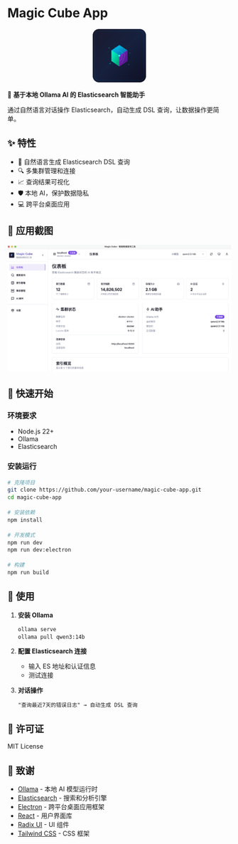 # Magic Cube App

<div align="center">
  <img src="static/logo.svg" alt="Magic Cube App Logo" width="120" height="120">
</div>

🎯 **基于本地 Ollama AI 的 Elasticsearch 智能助手**

通过自然语言对话操作 Elasticsearch，自动生成 DSL 查询，让数据操作更简单。

## ✨ 特性

- 🤖 自然语言生成 Elasticsearch DSL 查询
- 🔍 多集群管理和连接
- 📈 查询结果可视化
- 🛡️ 本地 AI，保护数据隐私
- 💻 跨平台桌面应用

## 📸 应用截图

<div align="center">
  <img src="screenshots/dashboard.png" alt="应用主界面" width="800">
</div>

## 🚀 快速开始

### 环境要求
- Node.js 22+
- Ollama
- Elasticsearch

### 安装运行
```bash
# 克隆项目
git clone https://github.com/your-username/magic-cube-app.git
cd magic-cube-app

# 安装依赖
npm install

# 开发模式
npm run dev
npm run dev:electron

# 构建
npm run build
```

## 📖 使用

1. **安装 Ollama**
   ```bash
   ollama serve
   ollama pull qwen3:14b
   ```

2. **配置 Elasticsearch 连接**
   - 输入 ES 地址和认证信息
   - 测试连接

3. **对话操作**
   ```
   "查询最近7天的错误日志" → 自动生成 DSL 查询
   ```

## 📄 许可证

MIT License

## 🙏 致谢

- [Ollama](https://ollama.ai/) - 本地 AI 模型运行时
- [Elasticsearch](https://www.elastic.co/) - 搜索和分析引擎
- [Electron](https://electronjs.org/) - 跨平台桌面应用框架
- [React](https://reactjs.org/) - 用户界面库
- [Radix UI](https://www.radix-ui.com/) - UI 组件
- [Tailwind CSS](https://tailwindcss.com/) - CSS 框架

